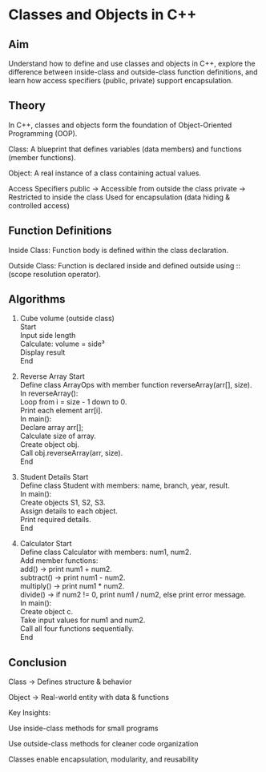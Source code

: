 # Classes and Objects in C++
## Aim

Understand how to define and use classes and objects in C++, explore the difference between inside-class and outside-class function definitions, and learn how access specifiers (public, private) support encapsulation.

## Theory

In C++, classes and objects form the foundation of Object-Oriented Programming (OOP).

Class: A blueprint that defines variables (data members) and functions (member functions).

Object: A real instance of a class containing actual values.

Access Specifiers 
public → Accessible from outside the class 
private → Restricted to inside the class 
Used for encapsulation (data hiding & controlled access)

## Function Definitions

Inside Class: Function body is defined within the class declaration. 

Outside Class: Function is declared inside and defined outside using :: (scope resolution operator).

## Algorithms
1. Cube volume (outside class) <br>
   Start <br>
   Input side length <br>
   Calculate: volume = side³ <br>
   Display result <br>
   End <br>

2. Reverse Array
   Start <br>
   Define class ArrayOps with member function reverseArray(arr[], size). <br>
   In reverseArray(): <br>
   Loop from i = size - 1 down to 0. <br>
   Print each element arr[i]. <br>
   In main(): <br>
   Declare array arr[]; <br>
   Calculate size of array. <br>
   Create object obj. <br>
   Call obj.reverseArray(arr, size). <br>
   End <br>

3. Student Details
   Start <br>
   Define class Student with members: name, branch, year, result.<br>
   In main():<br>
   Create objects S1, S2, S3.<br>
   Assign details to each object.<br>
   Print required details.<br>
   End<br>

4. Calculator
   Start<br>
   Define class Calculator with members: num1, num2.<br>
   Add member functions:<br>
   add() → print num1 + num2.<br>
   subtract() → print num1 - num2.<br>
   multiply() → print num1 * num2.<br>
   divide() → if num2 != 0, print num1 / num2, else print error message.<br>
   In main():<br>
   Create object c.<br>
   Take input values for num1 and num2.<br>
   Call all four functions sequentially.<br>
   End<br>

## Conclusion

Class → Defines structure & behavior

Object → Real-world entity with data & functions

Key Insights:

Use inside-class methods for small programs

Use outside-class methods for cleaner code organization

Classes enable encapsulation, modularity, and reusability
